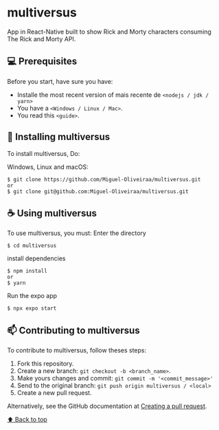 # multiversus
App in React-Native built to show Rick and Morty characters consuming The Rick and Morty API.

## 💻 Prerequisites

Before you start, have sure you have:
<!---Estes são apenas requisitos de exemplo. Adicionar, duplicar ou remover conforme necessário--->
* Installe the most recent version of mais recente de `<nodejs / jdk / yarn>`
* You have a `<Windows / Linux / Mac>`.
* You read this `<guide>`.

## 🚀 Installing multiversus

To install multiversus, Do:

Windows, Linux and macOS:
```
$ git clone https://github.com/Miguel-Oliveiraa/multiversus.git
or
$ git clone git@github.com:Miguel-Oliveiraa/multiversus.git
```


## ☕ Using multiversus

To use multiversus, you must:
Enter the directory
```
$ cd multiversus
```
install dependencies
```
$ npm install
or
$ yarn
```
Run the expo app
```
$ npx expo start
```

## 📫 Contributing to multiversus
<!---Se o seu README for longo ou se você tiver algum processo ou etapas específicas que deseja que os contribuidores sigam, considere a criação de um arquivo CONTRIBUTING.md separado--->
To contribute to multiversus, follow theses steps:

1. Fork this repository.
2. Create a new branch: `git checkout -b <branch_name>`.
3. Make yours changes and commit: `git commit -m '<commit_message>'`
4. Send to the original branch: `git push origin multiversus / <local>`
5. Create a new pull request.

Alternatively, see the GitHub documentation at [Creating a pull request](https://help.github.com/en/github/collaborating-with-issues-and-pull-requests/creating-a-pull-request).

[⬆ Back to top](#multiversus)<br>
